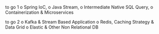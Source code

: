 to go 1
o Spring IoC,
o Java Stream,
o Intermediate Native SQL Query,
o Containerization & Microservices

to go 2
o Kafka & Stream Based Application
o Redis, Caching Strategy & Data Grid
o Elastic & Other Non Relational DB
